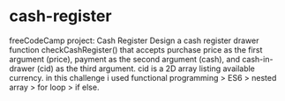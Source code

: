 # cash-register
freeCodeCamp project: Cash Register   Design a cash register drawer function checkCashRegister() that accepts purchase price as the first argument (price), payment as the second argument (cash), and cash-in-drawer (cid) as the third argument.  cid is a 2D array listing available currency.  in this challenge i used functional programming > ES6 > nested array > for loop > if else. 

